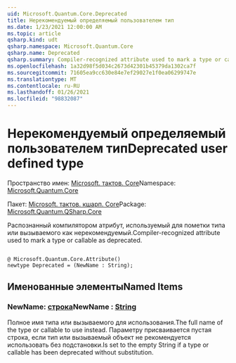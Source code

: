 ```yaml
---
uid: Microsoft.Quantum.Core.Deprecated
title: Нерекомендуемый определяемый пользователем тип
ms.date: 1/23/2021 12:00:00 AM
ms.topic: article
qsharp.kind: udt
qsharp.namespace: Microsoft.Quantum.Core
qsharp.name: Deprecated
qsharp.summary: Compiler-recognized attribute used to mark a type or callable as deprecated.
ms.openlocfilehash: 1a32d98f5d034c2673d42301b45379da1302ca7f
ms.sourcegitcommit: 71605ea9cc630e84e7ef29027e1f0ea06299747e
ms.translationtype: MT
ms.contentlocale: ru-RU
ms.lasthandoff: 01/26/2021
ms.locfileid: "98832087"
---
```

# <a name="deprecated-user-defined-type"></a><span data-ttu-id="e43ce-102">Нерекомендуемый определяемый пользователем тип</span><span class="sxs-lookup"><span data-stu-id="e43ce-102">Deprecated user defined type</span></span>

<span data-ttu-id="e43ce-103">Пространство имен: [Microsoft. тактов. Core](xref:Microsoft.Quantum.Core)</span><span class="sxs-lookup"><span data-stu-id="e43ce-103">Namespace: [Microsoft.Quantum.Core](xref:Microsoft.Quantum.Core)</span></span>

<span data-ttu-id="e43ce-104">Пакет: [Microsoft. тактов. кшарп. Core](https://nuget.org/packages/Microsoft.Quantum.QSharp.Core)</span><span class="sxs-lookup"><span data-stu-id="e43ce-104">Package: [Microsoft.Quantum.QSharp.Core](https://nuget.org/packages/Microsoft.Quantum.QSharp.Core)</span></span>


<span data-ttu-id="e43ce-105">Распознанный компилятором атрибут, используемый для пометки типа или вызываемого как нерекомендуемый.</span><span class="sxs-lookup"><span data-stu-id="e43ce-105">Compiler-recognized attribute used to mark a type or callable as deprecated.</span></span>

```qsharp

@ Microsoft.Quantum.Core.Attribute()
newtype Deprecated = (NewName : String);
```



## <a name="named-items"></a><span data-ttu-id="e43ce-106">Именованные элементы</span><span class="sxs-lookup"><span data-stu-id="e43ce-106">Named Items</span></span>

### <a name="newname--string"></a><span data-ttu-id="e43ce-107">NewName: [строка](xref:microsoft.quantum.lang-ref.string)</span><span class="sxs-lookup"><span data-stu-id="e43ce-107">NewName : [String](xref:microsoft.quantum.lang-ref.string)</span></span>

<span data-ttu-id="e43ce-108">Полное имя типа или вызываемого для использования.</span><span class="sxs-lookup"><span data-stu-id="e43ce-108">The full name of the type or callable to use instead.</span></span>
<span data-ttu-id="e43ce-109">Параметру присваивается пустая строка, если тип или вызываемый объект не рекомендуется использовать без подстановки.</span><span class="sxs-lookup"><span data-stu-id="e43ce-109">Is set to the empty String if a type or callable has been deprecated without substitution.</span></span>